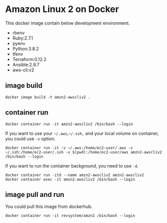 # Amazon Linux 2 on Docker

This docker image contain below development environment.

- rbenv
- Ruby:2.7.1
- pyenv
- Python:3.8.2
- tfenv
- Terraform:0.12.2
- Ansible:2.9.7
- aws-cli:v2

## image build

```shell
docker image build -t amzn2-awscliv2 .
```

## container run

```shell
docker container run -it amzn2-awscliv2 /bin/bash --login
```

If you want to use your `~/.aws`,`~/.ssh,` and your local volume on container, you could use `-v` option.

```shell
docker container run -it -v ~/.aws:/home/ec2-user/.aws -v ~/.ssh:/home/ec2-user/.ssh -v $(pwd):/home/ec2-user/aws amzn2-awscliv2 /bin/bash --login
```

If you want to run the container background, you need to use `-d`.

```shell
docker container run -itd --name amzn2-awscliv2 amzn2-awscliv2
docker container exec -it amzn2-awscliv2 /bin/bash --login
```

## image pull and run

You could pull this image from dockerhub.

```shell
docker container run -it revsystem/amzn2 /bin/bash --login
```
